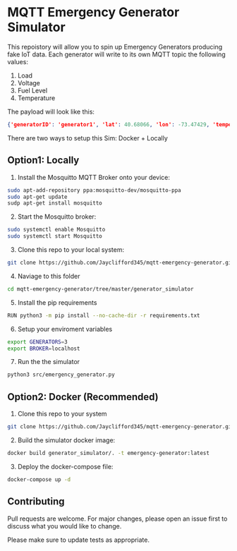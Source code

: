# MQTT Emergency Generator Simulator

This repoistory will allow you to spin up Emergency Generators producing fake IoT data. Each generator will write to its own MQTT topic the following values: 

1. Load
2. Voltage
3. Fuel Level
4. Temperature

The payload will look like this:
```json
{'generatorID': 'generator1', 'lat': 40.68066, 'lon': -73.47429, 'temperature': 186, 'power': 186, 'load': 2, 'fuel': 277}
```
There are two ways to setup this Sim: Docker + Locally

## Option1: Locally

1. Install the Mosquitto MQTT Broker onto your device:

```bash
sudo apt-add-repository ppa:mosquitto-dev/mosquitto-ppa
sudo apt-get update
sudp apt-get install mosquitto
```

2. Start the Mosquitto broker:

```bash
sudo systemctl enable Mosquitto
sudo systemctl start Mosquitto
```

3. Clone this repo to your local system:

```bash
git clone https://github.com/Jayclifford345/mqtt-emergency-generator.git
```

4. Naviage to this folder
```bash
cd mqtt-emergency-generator/tree/master/generator_simulator
```

5. Install the pip requirements
```bash
RUN python3 -m pip install --no-cache-dir -r requirements.txt
```

6. Setup your enviroment variables
```bash
export GENERATORS=3
export BROKER=localhost
```
7. Run the the simulator

```bash
python3 src/emergency_generator.py
```

## Option2: Docker (Recommended)


1. Clone this repo to your system

```bash
git clone https://github.com/Jayclifford345/mqtt-emergency-generator.git
```

2. Build the simulator docker image:

```bash
docker build generator_simulator/. -t emergency-generator:latest
```

3. Deploy the docker-compose file:

```bash
docker-compose up -d
```



## Contributing

Pull requests are welcome. For major changes, please open an issue first to discuss what you would like to change.

Please make sure to update tests as appropriate.
